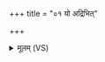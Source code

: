 +++
title = "०१ यो अद्रिभित्"

+++
<details><summary>मूलम् (VS)</summary>

यो अ॑द्रि॒भित्प्र॑थम॒जा ऋ॒तावा॒ बृह॒स्पति॑राङ्गिर॒सो ह॒विष्मा॑न्।  
द्वि॒बर्ह॑ज्मा प्राघर्म॒सत्पि॒ता न॒ आ रोद॑सी वृष॒भो रो॑रवीति ॥
</details>